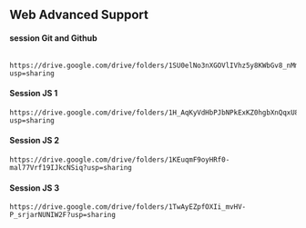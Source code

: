 
## Web Advanced Support

#### session Git and Github

```http
  https://drive.google.com/drive/folders/1SU0elNo3nXGOVlIVhz5y8KWbGv8_nMmL?usp=sharing
```


#### Session JS 1

```http
https://drive.google.com/drive/folders/1H_AqKyVdHbPJbNPkExKZ0hgbXnQqxU83?usp=sharing
```

#### Session JS 2

```http
https://drive.google.com/drive/folders/1KEuqmF9oyHRf0-mal77Vrf19IJkcNSiq?usp=sharing
```

#### Session JS 3

```http
https://drive.google.com/drive/folders/1TwAyEZpfOXIi_mvHV-P_srjarNUNIW2F?usp=sharing
```